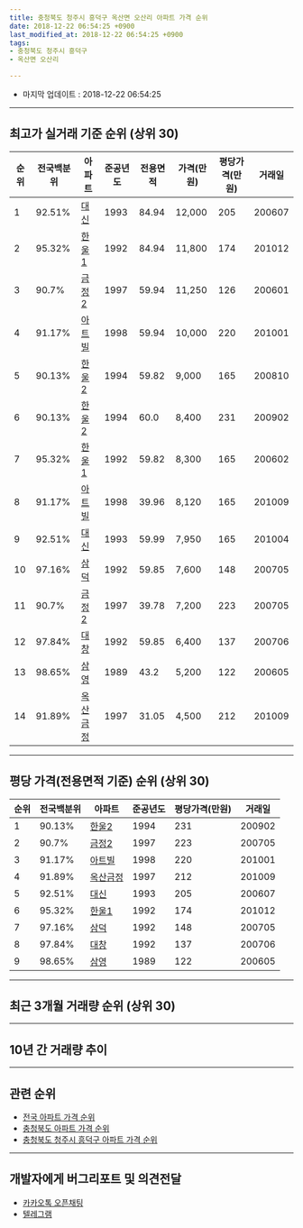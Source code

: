 ```yaml
---
title: 충청북도 청주시 흥덕구 옥산면 오산리 아파트 가격 순위
date: 2018-12-22 06:54:25 +0900
last_modified_at: 2018-12-22 06:54:25 +0900
tags:
- 충청북도 청주시 흥덕구
- 옥산면 오산리

---
```


* 마지막 업데이트 : 2018-12-22 06:54:25

---

## 최고가 실거래 기준 순위 (상위 30)


|순위|전국백분위|아파트|준공년도|전용면적|가격(만원)|평당가격(만원)|거래일|
|---|---|---|---|---|---|---|---|
|1|92.51%|[대신](https://search.naver.com/search.naver?query=%EC%B6%A9%EC%B2%AD%EB%B6%81%EB%8F%84+%EC%B2%AD%EC%A3%BC%EC%8B%9C+%ED%9D%A5%EB%8D%95%EA%B5%AC+%EC%98%A5%EC%82%B0%EB%A9%B4+%EC%98%A4%EC%82%B0%EB%A6%AC+%EB%8C%80%EC%8B%A0)|1993|84.94|12,000|205|200607|
|2|95.32%|[한울1](https://search.naver.com/search.naver?query=%EC%B6%A9%EC%B2%AD%EB%B6%81%EB%8F%84+%EC%B2%AD%EC%A3%BC%EC%8B%9C+%ED%9D%A5%EB%8D%95%EA%B5%AC+%EC%98%A5%EC%82%B0%EB%A9%B4+%EC%98%A4%EC%82%B0%EB%A6%AC+%ED%95%9C%EC%9A%B81)|1992|84.94|11,800|174|201012|
|3|90.7%|[금정2](https://search.naver.com/search.naver?query=%EC%B6%A9%EC%B2%AD%EB%B6%81%EB%8F%84+%EC%B2%AD%EC%A3%BC%EC%8B%9C+%ED%9D%A5%EB%8D%95%EA%B5%AC+%EC%98%A5%EC%82%B0%EB%A9%B4+%EC%98%A4%EC%82%B0%EB%A6%AC+%EA%B8%88%EC%A0%952)|1997|59.94|11,250|126|200601|
|4|91.17%|[아트빌](https://search.naver.com/search.naver?query=%EC%B6%A9%EC%B2%AD%EB%B6%81%EB%8F%84+%EC%B2%AD%EC%A3%BC%EC%8B%9C+%ED%9D%A5%EB%8D%95%EA%B5%AC+%EC%98%A5%EC%82%B0%EB%A9%B4+%EC%98%A4%EC%82%B0%EB%A6%AC+%EC%95%84%ED%8A%B8%EB%B9%8C)|1998|59.94|10,000|220|201001|
|5|90.13%|[한울2](https://search.naver.com/search.naver?query=%EC%B6%A9%EC%B2%AD%EB%B6%81%EB%8F%84+%EC%B2%AD%EC%A3%BC%EC%8B%9C+%ED%9D%A5%EB%8D%95%EA%B5%AC+%EC%98%A5%EC%82%B0%EB%A9%B4+%EC%98%A4%EC%82%B0%EB%A6%AC+%ED%95%9C%EC%9A%B82)|1994|59.82|9,000|165|200810|
|6|90.13%|[한울2](https://search.naver.com/search.naver?query=%EC%B6%A9%EC%B2%AD%EB%B6%81%EB%8F%84+%EC%B2%AD%EC%A3%BC%EC%8B%9C+%ED%9D%A5%EB%8D%95%EA%B5%AC+%EC%98%A5%EC%82%B0%EB%A9%B4+%EC%98%A4%EC%82%B0%EB%A6%AC+%ED%95%9C%EC%9A%B82)|1994|60.0|8,400|231|200902|
|7|95.32%|[한울1](https://search.naver.com/search.naver?query=%EC%B6%A9%EC%B2%AD%EB%B6%81%EB%8F%84+%EC%B2%AD%EC%A3%BC%EC%8B%9C+%ED%9D%A5%EB%8D%95%EA%B5%AC+%EC%98%A5%EC%82%B0%EB%A9%B4+%EC%98%A4%EC%82%B0%EB%A6%AC+%ED%95%9C%EC%9A%B81)|1992|59.82|8,300|165|200602|
|8|91.17%|[아트빌](https://search.naver.com/search.naver?query=%EC%B6%A9%EC%B2%AD%EB%B6%81%EB%8F%84+%EC%B2%AD%EC%A3%BC%EC%8B%9C+%ED%9D%A5%EB%8D%95%EA%B5%AC+%EC%98%A5%EC%82%B0%EB%A9%B4+%EC%98%A4%EC%82%B0%EB%A6%AC+%EC%95%84%ED%8A%B8%EB%B9%8C)|1998|39.96|8,120|165|201009|
|9|92.51%|[대신](https://search.naver.com/search.naver?query=%EC%B6%A9%EC%B2%AD%EB%B6%81%EB%8F%84+%EC%B2%AD%EC%A3%BC%EC%8B%9C+%ED%9D%A5%EB%8D%95%EA%B5%AC+%EC%98%A5%EC%82%B0%EB%A9%B4+%EC%98%A4%EC%82%B0%EB%A6%AC+%EB%8C%80%EC%8B%A0)|1993|59.99|7,950|165|201004|
|10|97.16%|[삼덕](https://search.naver.com/search.naver?query=%EC%B6%A9%EC%B2%AD%EB%B6%81%EB%8F%84+%EC%B2%AD%EC%A3%BC%EC%8B%9C+%ED%9D%A5%EB%8D%95%EA%B5%AC+%EC%98%A5%EC%82%B0%EB%A9%B4+%EC%98%A4%EC%82%B0%EB%A6%AC+%EC%82%BC%EB%8D%95)|1992|59.85|7,600|148|200705|
|11|90.7%|[금정2](https://search.naver.com/search.naver?query=%EC%B6%A9%EC%B2%AD%EB%B6%81%EB%8F%84+%EC%B2%AD%EC%A3%BC%EC%8B%9C+%ED%9D%A5%EB%8D%95%EA%B5%AC+%EC%98%A5%EC%82%B0%EB%A9%B4+%EC%98%A4%EC%82%B0%EB%A6%AC+%EA%B8%88%EC%A0%952)|1997|39.78|7,200|223|200705|
|12|97.84%|[대창](https://search.naver.com/search.naver?query=%EC%B6%A9%EC%B2%AD%EB%B6%81%EB%8F%84+%EC%B2%AD%EC%A3%BC%EC%8B%9C+%ED%9D%A5%EB%8D%95%EA%B5%AC+%EC%98%A5%EC%82%B0%EB%A9%B4+%EC%98%A4%EC%82%B0%EB%A6%AC+%EB%8C%80%EC%B0%BD)|1992|59.85|6,400|137|200706|
|13|98.65%|[삼영](https://search.naver.com/search.naver?query=%EC%B6%A9%EC%B2%AD%EB%B6%81%EB%8F%84+%EC%B2%AD%EC%A3%BC%EC%8B%9C+%ED%9D%A5%EB%8D%95%EA%B5%AC+%EC%98%A5%EC%82%B0%EB%A9%B4+%EC%98%A4%EC%82%B0%EB%A6%AC+%EC%82%BC%EC%98%81)|1989|43.2|5,200|122|200605|
|14|91.89%|[옥산금정](https://search.naver.com/search.naver?query=%EC%B6%A9%EC%B2%AD%EB%B6%81%EB%8F%84+%EC%B2%AD%EC%A3%BC%EC%8B%9C+%ED%9D%A5%EB%8D%95%EA%B5%AC+%EC%98%A5%EC%82%B0%EB%A9%B4+%EC%98%A4%EC%82%B0%EB%A6%AC+%EC%98%A5%EC%82%B0%EA%B8%88%EC%A0%95)|1997|31.05|4,500|212|201009|


---

## 평당 가격(전용면적 기준) 순위 (상위 30)


|순위|전국백분위|아파트|준공년도|평당가격(만원)|거래일|
|---|---|---|---|---|---|
|1|90.13%|[한울2](https://search.naver.com/search.naver?query=%EC%B6%A9%EC%B2%AD%EB%B6%81%EB%8F%84+%EC%B2%AD%EC%A3%BC%EC%8B%9C+%ED%9D%A5%EB%8D%95%EA%B5%AC+%EC%98%A5%EC%82%B0%EB%A9%B4+%EC%98%A4%EC%82%B0%EB%A6%AC+%ED%95%9C%EC%9A%B82)|1994|231|200902|
|2|90.7%|[금정2](https://search.naver.com/search.naver?query=%EC%B6%A9%EC%B2%AD%EB%B6%81%EB%8F%84+%EC%B2%AD%EC%A3%BC%EC%8B%9C+%ED%9D%A5%EB%8D%95%EA%B5%AC+%EC%98%A5%EC%82%B0%EB%A9%B4+%EC%98%A4%EC%82%B0%EB%A6%AC+%EA%B8%88%EC%A0%952)|1997|223|200705|
|3|91.17%|[아트빌](https://search.naver.com/search.naver?query=%EC%B6%A9%EC%B2%AD%EB%B6%81%EB%8F%84+%EC%B2%AD%EC%A3%BC%EC%8B%9C+%ED%9D%A5%EB%8D%95%EA%B5%AC+%EC%98%A5%EC%82%B0%EB%A9%B4+%EC%98%A4%EC%82%B0%EB%A6%AC+%EC%95%84%ED%8A%B8%EB%B9%8C)|1998|220|201001|
|4|91.89%|[옥산금정](https://search.naver.com/search.naver?query=%EC%B6%A9%EC%B2%AD%EB%B6%81%EB%8F%84+%EC%B2%AD%EC%A3%BC%EC%8B%9C+%ED%9D%A5%EB%8D%95%EA%B5%AC+%EC%98%A5%EC%82%B0%EB%A9%B4+%EC%98%A4%EC%82%B0%EB%A6%AC+%EC%98%A5%EC%82%B0%EA%B8%88%EC%A0%95)|1997|212|201009|
|5|92.51%|[대신](https://search.naver.com/search.naver?query=%EC%B6%A9%EC%B2%AD%EB%B6%81%EB%8F%84+%EC%B2%AD%EC%A3%BC%EC%8B%9C+%ED%9D%A5%EB%8D%95%EA%B5%AC+%EC%98%A5%EC%82%B0%EB%A9%B4+%EC%98%A4%EC%82%B0%EB%A6%AC+%EB%8C%80%EC%8B%A0)|1993|205|200607|
|6|95.32%|[한울1](https://search.naver.com/search.naver?query=%EC%B6%A9%EC%B2%AD%EB%B6%81%EB%8F%84+%EC%B2%AD%EC%A3%BC%EC%8B%9C+%ED%9D%A5%EB%8D%95%EA%B5%AC+%EC%98%A5%EC%82%B0%EB%A9%B4+%EC%98%A4%EC%82%B0%EB%A6%AC+%ED%95%9C%EC%9A%B81)|1992|174|201012|
|7|97.16%|[삼덕](https://search.naver.com/search.naver?query=%EC%B6%A9%EC%B2%AD%EB%B6%81%EB%8F%84+%EC%B2%AD%EC%A3%BC%EC%8B%9C+%ED%9D%A5%EB%8D%95%EA%B5%AC+%EC%98%A5%EC%82%B0%EB%A9%B4+%EC%98%A4%EC%82%B0%EB%A6%AC+%EC%82%BC%EB%8D%95)|1992|148|200705|
|8|97.84%|[대창](https://search.naver.com/search.naver?query=%EC%B6%A9%EC%B2%AD%EB%B6%81%EB%8F%84+%EC%B2%AD%EC%A3%BC%EC%8B%9C+%ED%9D%A5%EB%8D%95%EA%B5%AC+%EC%98%A5%EC%82%B0%EB%A9%B4+%EC%98%A4%EC%82%B0%EB%A6%AC+%EB%8C%80%EC%B0%BD)|1992|137|200706|
|9|98.65%|[삼영](https://search.naver.com/search.naver?query=%EC%B6%A9%EC%B2%AD%EB%B6%81%EB%8F%84+%EC%B2%AD%EC%A3%BC%EC%8B%9C+%ED%9D%A5%EB%8D%95%EA%B5%AC+%EC%98%A5%EC%82%B0%EB%A9%B4+%EC%98%A4%EC%82%B0%EB%A6%AC+%EC%82%BC%EC%98%81)|1989|122|200605|


---

## 최근 3개월 거래량 순위 (상위 30)


<div style="width:100%;">
    <canvas id="deal_count_ranking" height="250"></canvas>
</div>


<script>
new Chart(document.getElementById("deal_count_ranking"), {
    type: 'horizontalBar',
    data: {
        labels: ['아트빌', '옥산금정', '한울1', '금정2', '삼덕'],
        datasets: [{
            label: '실거래 수',
            data: [12, 8, 2, 2, 1],
            borderColor: "rgba(255, 0, 128, 1)",
            backgroundColor: "rgba(255, 0, 128, 0.5)",
            fill: false,
        }]
    },
    options: {
        responsive: true,
        title: {
            display: true,
            text: '최근 3개월 거래량 순위'
        },
        tooltips: {
            mode: 'index',
            intersect: false,
            callbacks: {
                title: function(tooltipItems, data) {
                    return "실거래 수:";
                },
                label: function(tooltipItem, data) {
                    return data.labels[tooltipItem.index] + ": " + tooltipItem.xLabel;
                }
            }
        },
        hover: {
            mode: 'nearest',
            intersect: true
        },
        scales: {
            xAxes: [{
                display: true,
                scaleLabel: {
                    display: true,
                    labelString: '실거래 수'
                },
                ticks: {
                    suggestedMin: 0,
                }
            }],
            yAxes: [{
                display: true,
                ticks: {
                    autoSkip: false,
                    callback: function(value, index, values) {
                        if (value.length > 15)
                            return value.substr(0, 13) + "...";
                        else
                            return value;
                    }
                },
                scaleLabel: {
                    display: false,
                }
            }]
        }
    }
});

</script>


---

## 10년 간 거래량 추이


<div style="width:100%;">
    <canvas id="deal_progress" height="250"></canvas>
</div>

<script>
new Chart(document.getElementById("deal_progress"), {
    type: 'line',
    data: {
        labels: ['200812','200901','200902','200903','200904','200905','200906','200907','200908','200909','200910','200911','200912','201001','201002','201003','201004','201005','201006','201007','201008','201009','201010','201011','201012','201101','201102','201103','201104','201105','201106','201107','201108','201109','201110','201111','201112','201201','201202','201203','201204','201205','201206','201207','201208','201209','201210','201211','201212','201301','201302','201303','201304','201305','201306','201307','201308','201309','201310','201311','201312','201401','201402','201403','201404','201405','201406','201407','201408','201409','201410','201411','201412','201501','201502','201503','201504','201505','201506','201507','201508','201509','201510','201511','201512','201601','201602','201603','201604','201605','201606','201607','201608','201609','201610','201611','201612','201701','201702','201703','201704','201705','201706','201707','201708','201709','201710','201711','201712','201801','201802','201803','201804','201805','201806','201807','201808','201809','201810','201811','201812'],
        datasets: [{
            label: '실거래 수',
            pointRadius: 1,
            data: [5, 0, 5, 6, 8, 9, 21, 6, 4, 14, 19, 13, 47, 57, 6, 44, 64, 27, 33, 22, 20, 30, 40, 38, 11, 21, 22, 21, 10, 6, 18, 10, 9, 10, 9, 14, 25, 10, 9, 21, 7, 10, 20, 10, 12, 10, 20, 5, 13, 13, 18, 24, 15, 18, 33, 14, 12, 14, 18, 7, 15, 5, 18, 26, 19, 11, 4, 0, 1, 5, 12, 10, 20, 8, 10, 16, 9, 4, 7, 8, 9, 4, 7, 7, 4, 4, 6, 10, 6, 10, 7, 7, 4, 5, 10, 14, 13, 5, 13, 14, 8, 9, 13, 6, 12, 7, 4, 9, 13, 6, 13, 14, 13, 3, 12, 8, 10, 4, 12, 6, 7],
            borderColor: "rgba(255, 201, 14, 1)",
            backgroundColor: "rgba(255, 201, 14, 0.5)",
            fill: true,
        }]
    },
    options: {
        responsive: true,
        title: {
            display: true,
            text: '10년간 거래량 추이'
        },
        tooltips: {
            mode: 'index',
            intersect: false,
        },
        hover: {
            mode: 'nearest',
            intersect: true
        },
        scales: {
            xAxes: [{
                display: true,
                scaleLabel: {
                    display: true,
                    labelString: '년/월'
                }
            }],
            yAxes: [{
                display: true,
                ticks: {
                    suggestedMin: 0,
                },
                scaleLabel: {
                    display: true,
                    labelString: '실거래 수'
                }
            }]
        }
    }
});

</script>


---

## 관련 순위

- [전국 아파트 가격 순위](https://inasie.github.io/apt-ranking/전국)
- [충청북도 아파트 가격 순위](https://inasie.github.io/apt-ranking/충청북도)
- [충청북도 청주시 흥덕구 아파트 가격 순위](https://inasie.github.io/apt-ranking/충청북도-청주시-흥덕구)


---

## 개발자에게 버그리포트 및 의견전달

- [카카오톡 오픈채팅](https://open.kakao.com/o/gLJUAP4)
- [텔레그램](https://t.me/inasie)

